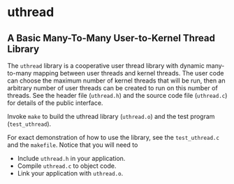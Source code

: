 # uthread #
## A Basic Many-To-Many User-to-Kernel Thread Library ##

The `uthread` library is a cooperative user thread library with dynamic many-to-many mapping between user threads and kernel threads. The user code can choose the maximum number of kernel threads that will be run, then an arbitrary number of user threads can be created to run on this number of threads. See the header file (`uthread.h`) and the source code file (`uthread.c`) for details of the public interface.

Invoke `make` to build the uthread library (`uthread.o`) and the test program (`test_uthread`).

For exact demonstration of how to use the library, see the `test_uthread.c` and the `makefile`. Notice that you will need to

- Include `uthread.h` in your application.
- Compile `uthread.c` to object code.
- Link your application with `uthread.o`.
